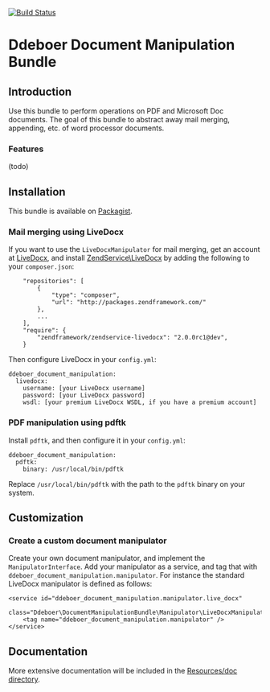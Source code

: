 [![Build Status](https://secure.travis-ci.org/ddeboer/DdeboerDocumentManipulationBundle.png)](http://travis-ci.org/ddeboer/DdeboerDocumentManipulationBundle)

Ddeboer Document Manipulation Bundle
===================================

Introduction
------------

Use this bundle to perform operations on PDF and Microsoft Doc documents.  The
goal of this bundle to abstract away mail merging, appending, etc. of word
processor documents.

### Features

(todo)

Installation
------------

This bundle is available on [Packagist](http://packagist.org/packages/ddeboer/document-manipulation-bundle).

### Mail merging using LiveDocx

If you want to use the `LiveDocxManipulator` for mail merging, get an account
at [LiveDocx](http://www.livedocx.com), and install
[ZendService\LiveDocx](https://github.com/zendframework/ZendServiceLiveDocx)
by adding the following to your `composer.json`:

```
    "repositories": [
        {
            "type": "composer",
            "url": "http://packages.zendframework.com/"
        },
        ...
    ],
    "require": {
        "zendframework/zendservice-livedocx": "2.0.0rc1@dev",
    }

```

Then configure LiveDocx in your `config.yml`:

```
ddeboer_document_manipulation:
  livedocx:
    username: [your LiveDocx username]
    password: [your LiveDocx password]
    wsdl: [your premium LiveDocx WSDL, if you have a premium account]
```

### PDF manipulation using pdftk

Install `pdftk`, and then configure it in your `config.yml`:

```
ddeboer_document_manipulation:
  pdftk:
    binary: /usr/local/bin/pdftk
```

Replace `/usr/local/bin/pdftk` with the path to the `pdftk` binary on your
system.

Customization
-------------

### Create a custom document manipulator

Create your own document manipulator, and implement the `ManipulatorInterface`.
Add your manipulator as a service, and tag that with
`ddeboer_document_manipulation.manipulator`. For instance the standard LiveDocx
manipulator is defined as follows:

```
<service id="ddeboer_document_manipulation.manipulator.live_docx"
         class="Ddeboer\DocumentManipulationBundle\Manipulator\LiveDocxManipulator">
    <tag name="ddeboer_document_manipulation.manipulator" />
</service>
```

Documentation
-------------

More extensive documentation will be included in the [Resources/doc directory](http://github.com/ddeboer/DdeboerDocumentManipulationBundle/tree/master/Resources/doc/index.md).